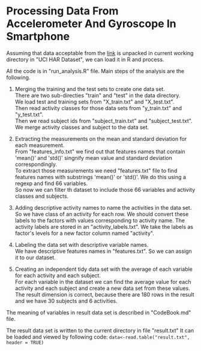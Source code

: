 
Processing Data From Accelerometer And Gyroscope In Smartphone
========

Assuming that data acceptable from the [link](https://d396qusza40orc.cloudfront.net/getdata%2Fprojectfiles%2FUCI%20HAR%20Dataset.zip) is unpacked in current working directory in "UCI HAR Dataset", we can load it in R and process. 

All the code is in "run_analysis.R" file. Main steps of the analysis are the following.

1. Merging the training and the test sets to create one data set.  
There are two sub-directies "train" and "test" in the data directory.  
We load test and training sets from "X_train.txt" and "X_test.txt".  
Then read activity classes for those data sets from "y_train.txt" and "y_test.txt".  
Then we read subject ids from "subject_train.txt" and "subject_test.txt".  
We merge activity classes and subject to the data set.

2. Extracting the measurements on the mean and standard deviation for each measurement.  
From "features_info.txt" we find out that features names that contain 'mean()' and 'std()' singnify mean value and standard deviation correspondingly.  
To extract those measurements we need "features.txt" file to find features names with substrings 'mean()' or 'std()'. We do this using a regexp and find 66 variables.   
So now we can filter th dataset to include those 66 variables and activity classes and subjects.
  
3. Adding descriptive activity names to name the activities in the data set.    
So we have class of an activity for each row. We should convert these labels to the factors with values corresponding to activity name. The activity labels are stored in an "activity_labels.txt". We take the labels as factor's levels for a new factor column named "activity".

4. Labeling the data set with descriptive variable names.  
We have descriptive features names in "features.txt". So we can assign it to our dataset.

5. Creating an independent tidy data set with the average of each variable for each activity and each subject.  
For each variable in the dataset we can find the average value  for each activity and each subject and create a new data set from these values.  
The result dimension is correct, because there are 180 rows in the result and we have 30 subjects and 6 activities.


The meaning of variables in result data set is described in "CodeBook.md" file.
 
The result data set is written to the current directory in file "result.txt"
It can be loaded and viewed by following code:
`data<-read.table("result.txt", header = TRUE)`

